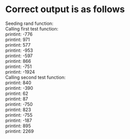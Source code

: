 # Correct output is as follows

Seeding rand function:\
Calling first test function:\
printint: -776\
printint: 971\
printint: 577\
printint: -953\
printint: -597\
printint: 866\
printint: -751\
printint: -1924\
Calling second test function:\
printint: 840\
printint: -390\
printint: 62\
printint: 87\
printint: -750\
printint: 823\
printint: -755\
printint: -187\
printint: 895\
printint: 2269
